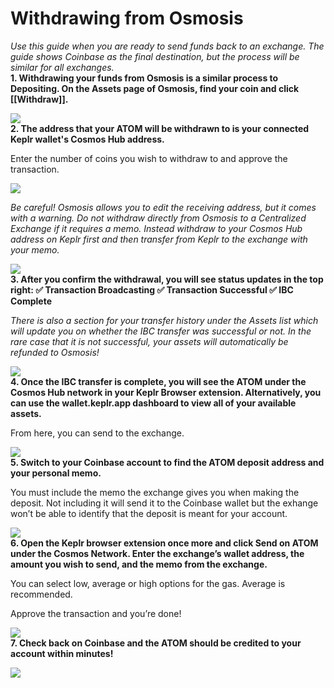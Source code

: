 # Withdrawing from Osmosis

*Use this guide when you are ready to send funds back to an exchange. The guide shows Coinbase as the final destination, but the process will be similar for all exchanges.*
<br>
**1. Withdrawing your funds from Osmosis is a similar process to Depositing. On the Assets page of Osmosis, find your coin and click [[Withdraw]].**

![](https://image.scribehow-prod.com/EWO64ruCnz4KRlly3OrTDnQlAAiovcAPASp5kw-O-Rg/zoom:1.5013404825737264/enlarge:true/crop:746:420:nowe:376:265/wm:0:nowe:535:289:0.08928571428571429/aHR0cHM6Ly9jb2xvbnktcmVjb3JkZXIuczMuYW1hem9uYXdzLmNvbS9maWxlcy8yMDIyLTEwLTI0L2YzMjA4YzBjLTYyYTEtNDIyOS05MzViLWRkMjY2ZTgyNTgwZS9GaWxlLnBuZw)
<br>
**2. The address that your ATOM will be withdrawn to is your connected Keplr wallet's Cosmos Hub address.**

Enter the number of coins you wish to withdraw to and approve the transaction.

![](https://image.scribehow-prod.com/uEHl7bRxxElvKy7bqmp5lt5bPDGG-Dic69y8Rls4yHk/zoom:1.5013404825737264/enlarge:true/crop:746:420:nowe:301:200/wm:0:nowe:535:289:0.08928571428571429/aHR0cHM6Ly9jb2xvbnktcmVjb3JkZXIuczMuYW1hem9uYXdzLmNvbS9maWxlcy8yMDIyLTEwLTI0Lzc3NDQ2ZTU5LWRiMjgtNDllZC04M2JiLTQxMmI0NmY0ZGI2Yi9zY3JlZW5zaG90LnBuZw)

*Be careful! Osmosis allows you to edit the receiving address, but it comes with a warning. Do not withdraw directly from Osmosis to a Centralized Exchange if it requires a memo. Instead withdraw to your Cosmos Hub address on Keplr first and then transfer from Keplr to the exchange with your memo.*

![](https://image.scribehow-prod.com/HLsgQKp7rXuig2wEcc8Pl4857tK88JQHjfFxK-ClBF4/zoom:1.5013404825737264/enlarge:true/crop:746:420:nowe:376:265/wm:0:nowe:535:289:0.08928571428571429/aHR0cHM6Ly9jb2xvbnktcmVjb3JkZXIuczMuYW1hem9uYXdzLmNvbS9maWxlcy8yMDIyLTEwLTI0L2FkYjJiMjFhLWUzZTYtNGM3ZS04M2Q3LTY2OTdkYzNlOTU0Ny9GaWxlLnBuZw)
<br>
**3. After you confirm the withdrawal, you will see status updates in the top right:
✅ Transaction Broadcasting
✅ Transaction Successful
✅ IBC Complete**

*There is also a section for your transfer history under the Assets list which will update you on whether the IBC transfer was successful or not. In the rare case that it is not successful, your assets will automatically be refunded to Osmosis!*

![](https://image.scribehow-prod.com/zPbWiMZKtRQItSupRTCXvSD_axMBj3k_Fj3jY6YDnMU/zoom:1.5013404825737264/enlarge:true/crop:746:420:nowe:301:200/wm:0:nowe:535:289:0.08928571428571429/aHR0cHM6Ly9jb2xvbnktcmVjb3JkZXIuczMuYW1hem9uYXdzLmNvbS9maWxlcy8yMDIyLTEwLTI0LzYxNjYxZjkzLThhYmQtNGFiNi05NGVjLWY4MWJmMjM3Y2RlNC9zY3JlZW5zaG90LnBuZw)
<br>
**4. Once the IBC transfer is complete, you will see the ATOM under the Cosmos Hub network in your Keplr Browser extension. Alternatively, you can use the wallet.keplr.app dashboard to view all of your available assets.**

From here, you can send to the exchange.

![](https://image.scribehow-prod.com/nPgfPK3OxuocX6mvq6GFV5D_9I4OARgvfEQ1_aL-3Pw/zoom:1.5013404825737264/enlarge:true/crop:746:420:nowe:301:200/wm:0:nowe:535:289:0.08928571428571429/aHR0cHM6Ly9jb2xvbnktcmVjb3JkZXIuczMuYW1hem9uYXdzLmNvbS9maWxlcy8yMDIyLTEwLTI0L2Q4NjU0MDNlLTBkMmQtNDgxMS1hYzM0LWNlYzFjNjNmMTI5MS9zY3JlZW5zaG90LnBuZw)
<br>
**5. Switch to your Coinbase account to find the ATOM deposit address and your personal memo.**

You must include the memo the exchange gives you when making the deposit. Not including it will send it to the Coinbase wallet but the exhange won’t be able to identify that the deposit is meant for your account.

![](https://image.scribehow-prod.com/6EOgSXCe7E3DReu-MngXMBHHk5die1OfqaRe84Rp4so/zoom:1.5013404825737264/enlarge:true/crop:746:420:nowe:301:200/wm:0:nowe:535:289:0.08928571428571429/aHR0cHM6Ly9jb2xvbnktcmVjb3JkZXIuczMuYW1hem9uYXdzLmNvbS9maWxlcy8yMDIyLTEwLTI0L2MxNTVmNWMzLTU3ZWItNDU0Yy05ZWI1LTA3MjZhZmQ5YTE3ZC9zY3JlZW5zaG90LnBuZw)
<br>
**6. Open the Keplr browser extension once more and click Send on ATOM under the Cosmos Network. Enter the exchange’s wallet address, the amount you wish to send, and the memo from the exchange.**

You can select low, average or high options for the gas. Average is recommended.

Approve the transaction and you’re done!

![](https://image.scribehow-prod.com/5Jkz3caqWvp_OJ4tQpThMg1sl12BJ1lTs5CU8Tzb0WU/zoom:1.5013404825737264/enlarge:true/crop:746:420:nowe:301:200/wm:0:nowe:535:289:0.08928571428571429/aHR0cHM6Ly9jb2xvbnktcmVjb3JkZXIuczMuYW1hem9uYXdzLmNvbS9maWxlcy8yMDIyLTEwLTI0LzliOGFiMThhLWQ4ZmEtNDkwZC1hZmY5LTM1MmUzNmQyMzVmMC9zY3JlZW5zaG90LnBuZw)
<br>
**7. Check back on Coinbase and the ATOM should be credited to your account within minutes!**

![](https://image.scribehow-prod.com/JfSqYcmf6zcjdJB2LMkpFJoFyMU2fxCuM7IoRln3Txg/zoom:1.5013404825737264/enlarge:true/crop:746:420:nowe:301:200/wm:0:nowe:535:289:0.08928571428571429/aHR0cHM6Ly9jb2xvbnktcmVjb3JkZXIuczMuYW1hem9uYXdzLmNvbS9maWxlcy8yMDIyLTEwLTI0L2U1NzZjNzJiLTk1YjItNDc3Ni1iNTQyLTliYWQ0YzQ5NzcwOC9zY3JlZW5zaG90LnBuZw)




